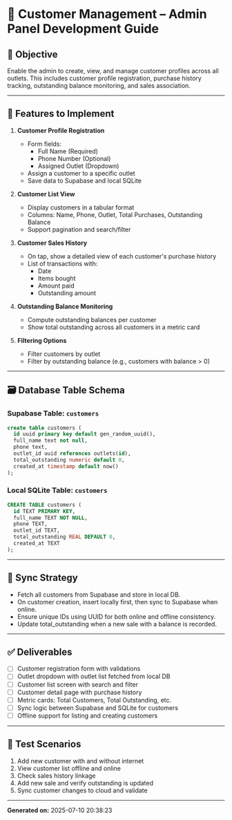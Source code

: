 # 👥 Customer Management – Admin Panel Development Guide

## 📌 Objective

Enable the admin to create, view, and manage customer profiles across all outlets. This includes customer profile registration, purchase history tracking, outstanding balance monitoring, and sales association.

---

## 🧩 Features to Implement

1. **Customer Profile Registration**
   - Form fields:
     - Full Name (Required)
     - Phone Number (Optional)
     - Assigned Outlet (Dropdown)
   - Assign a customer to a specific outlet
   - Save data to Supabase and local SQLite

2. **Customer List View**
   - Display customers in a tabular format
   - Columns: Name, Phone, Outlet, Total Purchases, Outstanding Balance
   - Support pagination and search/filter

3. **Customer Sales History**
   - On tap, show a detailed view of each customer's purchase history
   - List of transactions with:
     - Date
     - Items bought
     - Amount paid
     - Outstanding amount

4. **Outstanding Balance Monitoring**
   - Compute outstanding balances per customer
   - Show total outstanding across all customers in a metric card

5. **Filtering Options**
   - Filter customers by outlet
   - Filter by outstanding balance (e.g., customers with balance > 0)

---

## 🗃️ Database Table Schema

### Supabase Table: `customers`

```sql
create table customers (
  id uuid primary key default gen_random_uuid(),
  full_name text not null,
  phone text,
  outlet_id uuid references outlets(id),
  total_outstanding numeric default 0,
  created_at timestamp default now()
);
```

### Local SQLite Table: `customers`

```sql
CREATE TABLE customers (
  id TEXT PRIMARY KEY,
  full_name TEXT NOT NULL,
  phone TEXT,
  outlet_id TEXT,
  total_outstanding REAL DEFAULT 0,
  created_at TEXT
);
```

---

## 🔁 Sync Strategy

- Fetch all customers from Supabase and store in local DB.
- On customer creation, insert locally first, then sync to Supabase when online.
- Ensure unique IDs using UUID for both online and offline consistency.
- Update total_outstanding when a new sale with a balance is recorded.

---

## ✅ Deliverables

- [ ] Customer registration form with validations
- [ ] Outlet dropdown with outlet list fetched from local DB
- [ ] Customer list screen with search and filter
- [ ] Customer detail page with purchase history
- [ ] Metric cards: Total Customers, Total Outstanding, etc.
- [ ] Sync logic between Supabase and SQLite for customers
- [ ] Offline support for listing and creating customers

---

## 🧪 Test Scenarios

1. Add new customer with and without internet
2. View customer list offline and online
3. Check sales history linkage
4. Add new sale and verify outstanding is updated
5. Sync customer changes to cloud and validate

---

**Generated on:** 2025-07-10 20:38:23
